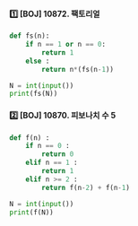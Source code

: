 #### 1️⃣ [BOJ] 10872. 팩토리얼

```python
def fs(n):
    if n == 1 or n == 0:
        return 1
    else :
        return n*(fs(n-1))

N = int(input())
print(fs(N))
```

#### 2️⃣ [BOJ] 10870. 피보나치 수 5

```python
def f(n) :
    if n == 0 :
        return 0
    elif n == 1 :
        return 1
    elif n >= 2 :
        return f(n-2) + f(n-1)

N = int(input())
print(f(N))
```

